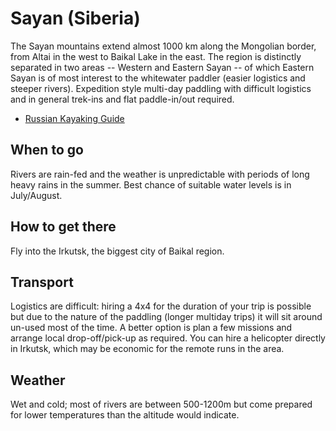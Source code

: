 Sayan (Siberia)
===============

The Sayan mountains extend almost 1000 km along the Mongolian border, from Altai in the west to Baikal Lake in the east. The region is distinctly separated in two areas -- Western and Eastern Sayan -- of which Eastern Sayan is of most interest to the whitewater paddler (easier logistics and steeper rivers). Expedition style multi-day paddling with difficult logistics and in general trek-ins and flat paddle-in/out required.

  * [Russian Kayaking Guide](http://kayaking.su/en/rivers/sayan/)

When to go
----------

Rivers are rain-fed and the weather is unpredictable with periods of long heavy rains in the summer. Best chance of suitable water levels is in July/August.

How to get there
----------------

Fly into the Irkutsk, the biggest city of Baikal region. 

Transport
---------

Logistics are difficult: hiring a 4x4 for the duration of your trip is possible but due to the nature of the paddling (longer multiday trips) it will sit around un-used most of the time. A better option is plan a few missions and arrange local drop-off/pick-up as required. You can hire a helicopter directly in Irkutsk, which may be economic for the remote runs in the area.

Weather
-------

Wet and cold; most of rivers are between 500-1200m but come prepared for lower temperatures than the altitude would indicate. 



